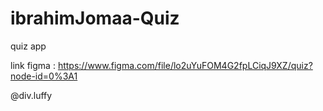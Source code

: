 # ibrahimJomaa-Quiz
quiz app

link figma :
https://www.figma.com/file/lo2uYuFOM4G2fpLCiqJ9XZ/quiz?node-id=0%3A1

@div.luffy
